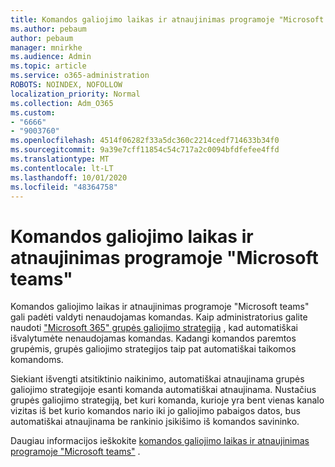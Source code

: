 ```yaml
---
title: Komandos galiojimo laikas ir atnaujinimas programoje "Microsoft teams"
ms.author: pebaum
author: pebaum
manager: mnirkhe
ms.audience: Admin
ms.topic: article
ms.service: o365-administration
ROBOTS: NOINDEX, NOFOLLOW
localization_priority: Normal
ms.collection: Adm_O365
ms.custom:
- "6666"
- "9003760"
ms.openlocfilehash: 4514f06282f33a5dc360c2214cedf714633b34f0
ms.sourcegitcommit: 9a39e7cff11854c54c717a2c0094bfdfefee4ffd
ms.translationtype: MT
ms.contentlocale: lt-LT
ms.lasthandoff: 10/01/2020
ms.locfileid: "48364758"
---
```

# <a name="team-expiration-and-renewal-in-microsoft-teams"></a>Komandos galiojimo laikas ir atnaujinimas programoje "Microsoft teams"

Komandos galiojimo laikas ir atnaujinimas programoje "Microsoft teams" gali padėti valdyti nenaudojamas komandas. Kaip administratorius galite naudoti  ["Microsoft 365" grupės galiojimo strategiją](https://docs.microsoft.com/microsoft-365/admin/create-groups/office-365-groups-expiration-policy)  , kad automatiškai išvalytumėte nenaudojamas komandas. Kadangi komandos paremtos grupėmis, grupės galiojimo strategijos taip pat automatiškai taikomos komandoms.

Siekiant išvengti atsitiktinio naikinimo, automatiškai atnaujinama grupės galiojimo strategijoje esanti komanda automatiškai atnaujinama. Nustačius grupės galiojimo strategiją, bet kuri komanda, kurioje yra bent vienas kanalo vizitas iš bet kurio komandos nario iki jo galiojimo pabaigos datos, bus automatiškai atnaujinama be rankinio įsikišimo iš komandos savininko.  

Daugiau informacijos ieškokite  [komandos galiojimo laikas ir atnaujinimas programoje "Microsoft teams"](https://docs.microsoft.com/microsoftteams/team-expiration-renewal)  .
